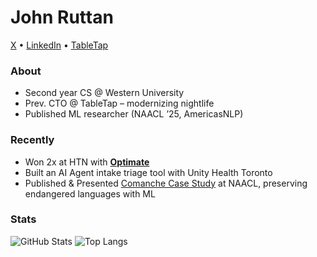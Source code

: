 # John Ruttan

[X](https://x.com/jruttan0) • [LinkedIn](https://www.linkedin.com/in/jack-ruttan-495866232) • [TableTap](https://admin.tabletap.ca)

### About
- Second year CS @ Western University  
- Prev. CTO @ TableTap – modernizing nightlife  
- Published ML researcher (NAACL ’25, AmericasNLP)  

### Recently
- Won 2x at HTN with **[Optimate](https://github.com/jruttan1/Optimate)**
- Built an AI Agent intake triage tool with Unity Health Toronto
- Published & Presented [Comanche Case Study](https://aclanthology.org/2025.americasnlp-1.4/) at NAACL, preserving endangered languages with ML

### Stats
![GitHub Stats](https://github-readme-stats.vercel.app/api?username=jruttan1&show_icons=true&theme=tokyonight)
![Top Langs](https://github-readme-stats.vercel.app/api/top-langs/?username=jruttan1&layout=compact&theme=tokyonight)
